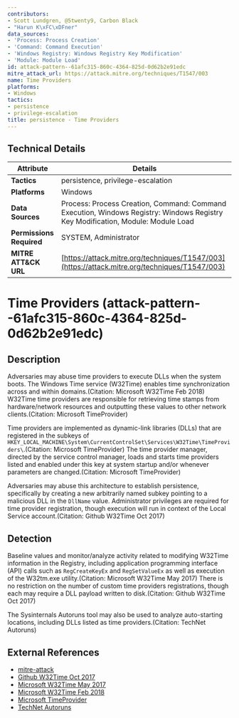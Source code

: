 ```yaml
---
contributors:
- Scott Lundgren, @5twenty9, Carbon Black
- "Harun K\xFC\xDFner"
data_sources:
- 'Process: Process Creation'
- 'Command: Command Execution'
- 'Windows Registry: Windows Registry Key Modification'
- 'Module: Module Load'
id: attack-pattern--61afc315-860c-4364-825d-0d62b2e91edc
mitre_attack_url: https://attack.mitre.org/techniques/T1547/003
name: Time Providers
platforms:
- Windows
tactics:
- persistence
- privilege-escalation
title: persistence - Time Providers
---
```


## Technical Details

| Attribute | Details |
|-----------|----------|
| **Tactics** | persistence, privilege-escalation |
| **Platforms** | Windows |
| **Data Sources** | Process: Process Creation, Command: Command Execution, Windows Registry: Windows Registry Key Modification, Module: Module Load |
| **Permissions Required** | SYSTEM, Administrator |
| **MITRE ATT&CK URL** | [https://attack.mitre.org/techniques/T1547/003](https://attack.mitre.org/techniques/T1547/003) |

# Time Providers (attack-pattern--61afc315-860c-4364-825d-0d62b2e91edc)

## Description
Adversaries may abuse time providers to execute DLLs when the system boots. The Windows Time service (W32Time) enables time synchronization across and within domains.(Citation: Microsoft W32Time Feb 2018) W32Time time providers are responsible for retrieving time stamps from hardware/network resources and outputting these values to other network clients.(Citation: Microsoft TimeProvider)

Time providers are implemented as dynamic-link libraries (DLLs) that are registered in the subkeys of `HKEY_LOCAL_MACHINE\System\CurrentControlSet\Services\W32Time\TimeProviders\`.(Citation: Microsoft TimeProvider) The time provider manager, directed by the service control manager, loads and starts time providers listed and enabled under this key at system startup and/or whenever parameters are changed.(Citation: Microsoft TimeProvider)

Adversaries may abuse this architecture to establish persistence, specifically by creating a new arbitrarily named subkey  pointing to a malicious DLL in the `DllName` value. Administrator privileges are required for time provider registration, though execution will run in context of the Local Service account.(Citation: Github W32Time Oct 2017)

## Detection
Baseline values and monitor/analyze activity related to modifying W32Time information in the Registry, including application programming interface (API) calls such as <code>RegCreateKeyEx</code> and <code>RegSetValueEx</code> as well as execution of the W32tm.exe utility.(Citation: Microsoft W32Time May 2017) There is no restriction on the number of custom time providers registrations, though each may require a DLL payload written to disk.(Citation: Github W32Time Oct 2017)

The Sysinternals Autoruns tool may also be used to analyze auto-starting locations, including DLLs listed as time providers.(Citation: TechNet Autoruns)

## External References
- [mitre-attack](https://attack.mitre.org/techniques/T1547/003)
- [Github W32Time Oct 2017](https://github.com/scottlundgren/w32time)
- [Microsoft W32Time May 2017](https://docs.microsoft.com/windows-server/networking/windows-time-service/windows-time-service-tools-and-settings)
- [Microsoft W32Time Feb 2018](https://docs.microsoft.com/windows-server/networking/windows-time-service/windows-time-service-top)
- [Microsoft TimeProvider](https://msdn.microsoft.com/library/windows/desktop/ms725475.aspx)
- [TechNet Autoruns](https://technet.microsoft.com/en-us/sysinternals/bb963902)
